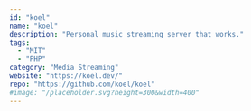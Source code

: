 ```yaml
---
id: "koel"
name: "koel"
description: "Personal music streaming server that works."
tags:
  - "MIT"
  - "PHP"
category: "Media Streaming"
website: "https://koel.dev/"
repo: "https://github.com/koel/koel"
#image: "/placeholder.svg?height=300&width=400"
---
```


